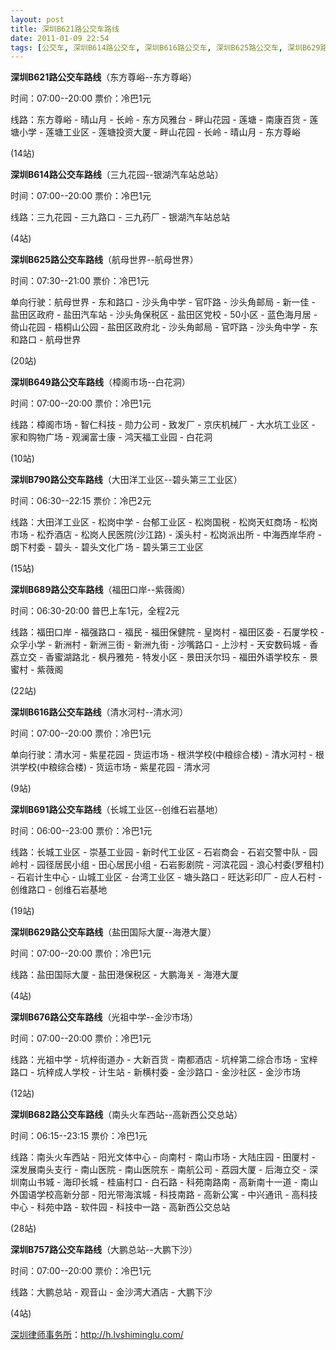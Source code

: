 ```yaml
---
layout: post
title: 深圳B621路公交车路线
date: 2011-01-09 22:54
tags: [公交车, 深圳B614路公交车, 深圳B616路公交车, 深圳B625路公交车, 深圳B629路公交车, 深圳B649路公交车, 深圳B676路公交车, 深圳B682路公交车, 深圳B689路公交车, 深圳B691路公交车, 深圳B757路公交车, 深圳B790路公交车, 深圳分类信息网站]
---
```

<strong>深圳B621路公交车路线</strong>（东方尊峪--东方尊峪）

时间：07:00--20:00 票价：冷巴1元

线路：东方尊峪 - 晴山月 - 长岭 - 东方风雅台 - 畔山花园 - 莲塘 - 南康百货 - 莲塘小学 - 莲塘工业区 - 莲塘投资大厦 - 畔山花园 - 长岭 - 晴山月 - 东方尊峪

(14站)

<strong>深圳B614路公交车路线</strong>（三九花园--银湖汽车站总站）

时间：07:00--20:00 票价：冷巴1元

线路：三九花园 - 三九路口 - 三九药厂 - 银湖汽车站总站

(4站)

<strong>深圳B625路公交车路线</strong>（航母世界--航母世界）

时间：07:30--21:00 票价：冷巴1元

单向行驶：航母世界 - 东和路口 - 沙头角中学 - 官吓路 - 沙头角邮局 - 新一佳 - 盐田区政府 - 盐田汽车站 - 沙头角保税区 - 盐田区党校 - 50小区 - 蓝色海月居 - 倚山花园 - 梧桐山公园 - 盐田区政府北 - 沙头角邮局 - 官吓路 - 沙头角中学 - 东和路口 - 航母世界

(20站)

<strong>深圳B649路公交车路线</strong>（樟阁市场--白花洞）

时间：07:00--20:00 票价：冷巴1元

线路：樟阁市场 - 智仁科技 - 勋力公司 - 致发厂 - 京庆机械厂 - 大水坑工业区 - 家和购物广场 - 观澜富士康 - 鸿天福工业园 - 白花洞

(10站)

<strong>深圳B790路公交车路线</strong>（大田洋工业区--碧头第三工业区）

时间：06:30--22:15 票价：冷巴2元

线路：大田洋工业区 - 松岗中学 - 台郁工业区 - 松岗国税 - 松岗天虹商场 - 松岗市场 - 松乔酒店 - 松岗人民医院(沙江路) - 溪头村 - 松岗派出所 - 中海西岸华府 - 朗下村委 - 碧头 - 碧头文化广场 - 碧头第三工业区

(15站)

<strong>深圳B689路公交车路线</strong>（福田口岸--紫薇阁）

时间：06:30-20:00 普巴上车1元，全程2元

线路：福田口岸 - 福强路口 - 福民 - 福田保健院 - 皇岗村 - 福田区委 - 石厦学校 - 众孚小学 - 新洲村 - 新洲三街 - 新洲九街 - 沙嘴路口 - 上沙村 - 天安数码城 - 香荔立交 - 香蜜湖路北 - 枫丹雅苑 - 特发小区 - 景田沃尔玛 - 福田外语学校东 - 景蜜村 - 紫薇阁

(22站)

<strong>深圳B616路公交车路线</strong>（清水河村--清水河）

时间：07:00--20:00 票价：冷巴1元

单向行驶：清水河 - 紫星花园 - 货运市场 - 根洪学校(中粮综合楼) - 清水河村 - 根洪学校(中粮综合楼) - 货运市场 - 紫星花园 - 清水河

(9站)

<strong>深圳B691路公交车路线</strong>（长城工业区--创维石岩基地）

时间：06:00--23:00 票价：冷巴1元

线路：长城工业区 - 崇基工业园 - 新时代工业区 - 石岩商会 - 石岩交警中队 - 园岭村 - 园径居民小组 - 田心居民小组 - 石岩影剧院 - 河滨花园 - 浪心村委(罗租村) - 石岩计生中心 - 山城工业区 - 台湾工业区 - 塘头路口 - 旺达彩印厂 - 应人石村 - 创维路口 - 创维石岩基地

(19站)

<strong>深圳B629路公交车路线</strong>（盐田国际大厦--海港大厦）

时间：07:00--20:00 票价：冷巴1元

线路：盐田国际大厦 - 盐田港保税区 - 大鹏海关 - 海港大厦

(4站)

<strong>深圳B676路公交车路线</strong>（光祖中学--金沙市场）

时间：07:00--20:00 票价：冷巴1元

线路：光祖中学 - 坑梓街道办 - 大新百货 - 南都酒店 - 坑梓第二综合市场 - 宝梓路口 - 坑梓成人学校 - 计生站 - 新横村委 - 金沙路口 - 金沙社区 - 金沙市场

(12站)

<strong>深圳B682路公交车路线</strong>（南头火车西站--高新西公交总站）

时间：06:15--23:15 票价：冷巴1元

线路：南头火车西站 - 阳光文体中心 - 向南村 - 南山市场 - 大陆庄园 - 田厦村 - 深发展南头支行 - 南山医院 - 南山医院东 - 南航公司 - 荔园大厦 - 后海立交 - 深圳南山书城 - 海印长城 - 桂庙村口 - 白石路 - 科苑南路南 - 高新南十一道 - 南山外国语学校高新分部 - 阳光带海滨城 - 科技南路 - 高新公寓 - 中兴通讯 - 高科技中心 - 科苑中路 - 软件园 - 科技中一路 - 高新西公交总站

(28站)

<strong>深圳B757路公交车路线</strong>（大鹏总站--大鹏下沙）

时间：07:00--20:00 票价：冷巴1元

线路：大鹏总站 - 观音山 - 金沙湾大酒店 - 大鹏下沙

(4站)

<a href="http://h.lvshiminglu.com/">深圳律师事务所</a>：<a href="http://h.lvshiminglu.com/">http://h.lvshiminglu.com/</a>

